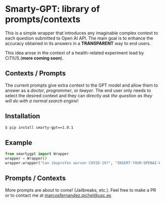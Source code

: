 # Smarty-GPT: library of prompts/contexts

This is a simple wrapper that introduces any imaginable complex context to each question submitted to Open AI API. The main goal is to enhance the accuracy obtained in its answers in a **TRANSPARENT** way to end users. 

This idea arose in the context of a health-related experiment lead by CiTIUS.(**more coming soon**).

## Contexts / Prompts

The current prompts give extra context to the GPT model and allow them to answer as a *doctor*, *programmer*, or *lawyer*. The end user only needs to select the desired context and they can directly *ask the question as they will do with a normal search engine*!

## Installation

```bash
$ pip install smarty-gpt==1.0.1
```
## Example

```python
from smartygpt import Wrapper
wrapper = Wrapper()
wrapper.wrapper("Can ibuprofen worsen COVID-19?", "INSERT-YOUR-OPENAI-KEY-HERE", "doctor")
```

## Prompts / Contexts

More prompts are about to come! (Jailbreaks, etc.). Feel free to make a PR or to contact me at marcosfernandez.pichel@usc.es
